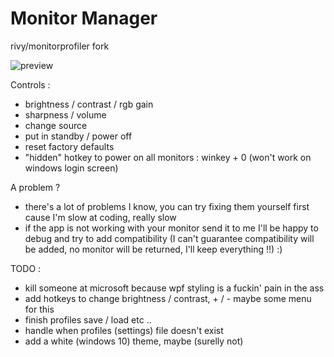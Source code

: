 # Monitor Manager
rivy/monitorprofiler fork

![preview](https://raw.githubusercontent.com/r4dius/monitormanager/master/preview.png)

Controls :
- brightness / contrast / rgb gain
- sharpness / volume
- change source
- put in standby / power off
- reset factory defaults
- "hidden" hotkey to power on all monitors : winkey + 0 (won't work on windows login screen)

A problem ?
- there's a lot of problems I know, you can try fixing them yourself first cause I'm slow at coding, really slow
- if the app is not working with your monitor send it to me I'll be happy to debug and try to add compatibility (I can't guarantee compatibility will be added, no monitor will be returned, I'll keep everything !!) :)

TODO :
- kill someone at microsoft because wpf styling is a fuckin' pain in the ass
- add hotkeys to change brightness / contrast, + / - maybe some menu for this
- finish profiles save / load etc ..
- handle when profiles (settings) file doesn't exist
- add a white (windows 10) theme, maybe (surelly not)
